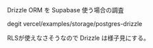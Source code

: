 <!--
title:   Drizzle ORM を Supabase 使う場合の調査
tags:    DrizzleORM,Next.js,Supabase
id:      7f5e590898b87daf5f9a
private: true
-->
Drizzle ORM を Supabase 使う場合の調査


degit vercel/examples/storage/postgres-drizzle

RLSが使えなさそうなので
Drizzle は様子見にする。